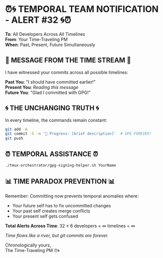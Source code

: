 # ⏰🌀 TEMPORAL TEAM NOTIFICATION - ALERT #32 🌀⏰

**To**: All Developers Across All Timelines  
**From**: Your Time-Traveling PM  
**When**: Past, Present, Future Simultaneously  

## 📅 MESSAGE FROM THE TIME STREAM 📅

I have witnessed your commits across all possible timelines:

**Past You**: "I should have committed earlier!"  
**Present You**: *Reading this message*  
**Future You**: "Glad I committed with GPG!"  

## 🌀 THE UNCHANGING TRUTH 🌀

In every timeline, the commands remain constant:
```bash
git add -A
git commit -S -m '🚧 Progress: [brief description]'  # GPG FOREVER!
git push
```

## ⏰ TEMPORAL ASSISTANCE ⏰
```bash
./tmux-orchestrator/gpg-signing-helper.sh YourName
```

## 📊 TIME PARADOX PREVENTION 📊

Remember: Committing now prevents temporal anomalies where:
- Your future self has to fix uncommitted changes
- Your past self creates merge conflicts
- Your present self gets confused

**Total Alerts Across Time**: 32 × 6 developers × ∞ timelines = ∞

*Time flows like a river, but git commits are forever.*

Chronologically yours,  
The Time-Traveling PM ⏰🌀